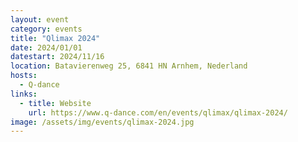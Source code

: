 ```yaml
---
layout: event
category: events
title: "Qlimax 2024"
date: 2024/01/01
datestart: 2024/11/16
location: Batavierenweg 25, 6841 HN Arnhem, Nederland
hosts:
  - Q-dance
links:
  - title: Website
    url: https://www.q-dance.com/en/events/qlimax/qlimax-2024/
image: /assets/img/events/qlimax-2024.jpg
---
```

